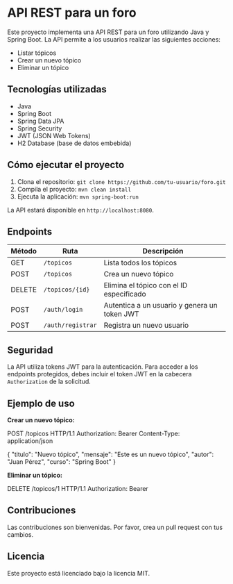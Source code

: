 # API REST para un foro

Este proyecto implementa una API REST para un foro utilizando Java y Spring Boot. La API permite a los usuarios realizar las siguientes acciones:

* Listar tópicos
* Crear un nuevo tópico
* Eliminar un tópico

## Tecnologías utilizadas

* Java
* Spring Boot
* Spring Data JPA
* Spring Security
* JWT (JSON Web Tokens)
* H2 Database (base de datos embebida)

## Cómo ejecutar el proyecto

1. Clona el repositorio: `git clone https://github.com/tu-usuario/foro.git`
2. Compila el proyecto: `mvn clean install`
3. Ejecuta la aplicación: `mvn spring-boot:run`

La API estará disponible en `http://localhost:8080`.

## Endpoints

| Método | Ruta | Descripción |
|---|---|---|
| GET | `/topicos` | Lista todos los tópicos |
| POST | `/topicos` | Crea un nuevo tópico |
| DELETE | `/topicos/{id}` | Elimina el tópico con el ID especificado |
| POST | `/auth/login` | Autentica a un usuario y genera un token JWT |
| POST | `/auth/registrar` | Registra un nuevo usuario |

## Seguridad

La API utiliza tokens JWT para la autenticación. Para acceder a los endpoints protegidos, debes incluir el token JWT en la cabecera `Authorization` de la solicitud.

## Ejemplo de uso

**Crear un nuevo tópico:**

POST /topicos HTTP/1.1
Authorization: Bearer <token>
Content-Type: application/json

{
"titulo": "Nuevo tópico",
"mensaje": "Este es un nuevo tópico",
"autor": "Juan Pérez",
"curso": "Spring Boot"
}


**Eliminar un tópico:**

DELETE /topicos/1 HTTP/1.1
Authorization: Bearer <token>


## Contribuciones

Las contribuciones son bienvenidas. Por favor, crea un pull request con tus cambios.

## Licencia

Este proyecto está licenciado bajo la licencia MIT.
